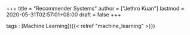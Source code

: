 +++
title = "Recommender Systems"
author = ["Jethro Kuan"]
lastmod = 2020-05-31T02:57:01+08:00
draft = false
+++

tags
: [Machine Learning]({{< relref "machine_learning" >}})
